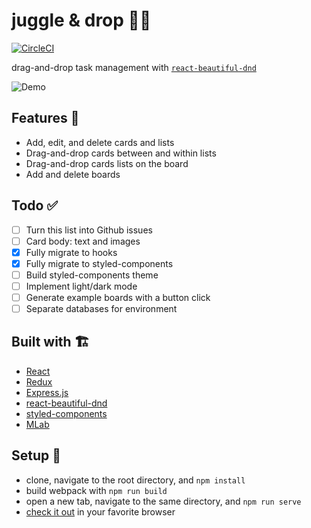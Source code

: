 # juggle & drop 🤹‍♂️

[![CircleCI](https://circleci.com/gh/zroyer/juggle-and-drop/tree/master.svg?style=svg)](https://circleci.com/gh/zroyer/juggle-and-drop/tree/master)

drag-and-drop task management with [`react-beautiful-dnd`](https://github.com/atlassian/react-beautiful-dnd)

![Demo](http://i.imgur.com/zCkv3kg.gif)

## Features 👀

- Add, edit, and delete cards and lists
- Drag-and-drop cards between and within lists
- Drag-and-drop cards lists on the board
- Add and delete boards

## Todo ✅

- [ ] Turn this list into Github issues
- [ ] Card body: text and images
- [x] Fully migrate to hooks
- [x] Fully migrate to styled-components
- [ ] Build styled-components theme
- [ ] Implement light/dark mode
- [ ] Generate example boards with a button click
- [ ] Separate databases for environment

## Built with 🏗

- [React](https://github.com/facebook/react)
- [Redux](https://github.com/reduxjs/redux)
- [Express.js](https://github.com/expressjs)
- [react-beautiful-dnd](https://github.com/atlassian/react-beautiful-dnd)
- [styled-components](https://www.styled-components.com/)
- [MLab](https://mlab.com/)

## Setup 🚀

- clone, navigate to the root directory, and `npm install`
- build webpack with `npm run build`
- open a new tab, navigate to the same directory, and `npm run serve`
- [check it out](http://localhost:1738) in your favorite browser
